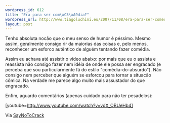 ```yaml
--- 
wordpress_id: 612
title: "Era para ser com\xC3\xA9dia?"
wordpress_url: http://www.tiagoluchini.eu/2007/11/08/era-para-ser-comedia/
layout: post
---
```

Tenho absoluta nocão que o meu senso de humor é péssimo. Mesmo assim, geralmente consigo rir da maiorias das coisas e, pelo menos, reconhecer um esforco autêntico de alguém tentando fazer comédia.

Assim eu achava até assistir o vídeo abaixo: por mais que eu o assista e reassista não consigo fazer nem idéia de onde ele possa ser engracado (e perceba que sou particularmente fã do estilo "comédia-do-absurdo"). Não consigo nem perceber que alguém se esforcou para tornar a situacão cômica. Na verdade me parece algo muito mais assustador do que engracado.

Enfim, aguardo comentários (apenas cuidado para não ter pesadelos):

[youtube=http://www.youtube.com/watch?v=vdX_OBUeHb4]

Via <a href="http://www.saynotocrack.com/index.php/2007/11/04/i-take-it-back/" target="_blank">SayNoToCrack</a>

